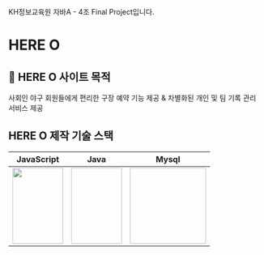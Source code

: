 KH정보교육원 자바A - 4조 Final Project입니다.

# HERE O

## :rocket: HERE O 사이트 목적

사회인 야구 회원들에게 편리한 구장 예약 기능 제공 & 차별화된 개인 및 팀 기록 관리 서비스 제공

## HERE O 제작 기술 스택

| JavaScript | Java | Mysql | 
|------------|------|-------|
|<img src="https://cdn.iconscout.com/icon/free/png-512/javascript-2038874-1720087.png?f=avif&w=256" width="100px" height="150px"/>|<img scr="[https://cdn.iconscout.com/icon/free/png-512/java-60-1174953.png?f=avif&w=256](https://cdn.iconscout.com/icon/free/png-512/java-23-225999.png?f=avif&w=256)" width="100px" height="150px"/>|<img scr="https://cdn.iconscout.com/icon/free/png-512/mysql-3521596-2945040.png?f=avif&w=256" width="150px" height="150px"/>|
